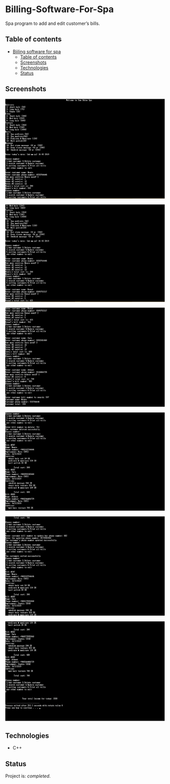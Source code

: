 # Billing-Software-For-Spa
Spa program to add and edit customer’s bills.

## Table of contents
- [Biiling software for spa](#billing-Software-For-Spa)
  - [Table of contents](#table-of-contents)
  - [Screenshots](#screenshots)
  - [Technologies](#technologies)
  - [Status](#status)


## Screenshots
![Example screenshot](ex1.png)

![Example screenshot](ex2.png)

![Example screenshot](ex3.png)

![Example screenshot](ex4.png)

![Example screenshot](ex5.png)

![Example screenshot](ex6.png)

## Technologies
* C++

## Status
Project is: _completed_.
